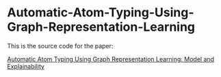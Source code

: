 # Automatic-Atom-Typing-Using-Graph-Representation-Learning

This is the source code for the paper:

[Automatic Atom Typing Using Graph Representation Learning: Model and Explainability]()

